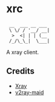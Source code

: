 # xrc

```
 __  ___ __ ___ 
 \ \/ / '__/ __|
  >  <| | | (__ 
 /_/\_\_|  \___|
```

A xray client.

## Credits

- [Xray](https://github.com/XTLS/Xray-core)
- [v2ray-maid](https://github.com/mokeyish/v2ray-maid)
